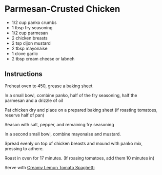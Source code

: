 
# Parmesan-Crusted Chicken

- 1/2 cup panko crumbs
- 1 tbsp fry seasoning
- 1/2 cup parmesan
- 2 chicken breasts
- 2 tsp dijon mustard
- 2 tbsp mayonaise
- 1 clove garlic
- 2 tbsp cream cheese or labneh

## Instructions

Preheat oven to 450, grease a baking sheet

In a small bowl, combine panko, half of the fry seasoning, half the parmesan and a drizzle of oil

Pat chicken dry and place on a prepared baking sheet (if roasting tomatoes, reserve half of pan)

Season with salt, pepper, and remaining fry seasoning

In a second small bowl, combine mayonaise and mustard.

Spread evenly on top of chicken breasts and mound with panko mix, pressing to adhere.

Roast in oven for 17 minutes. (If roasing tomatoes, add them 10 minutes in)

Serve with [Creamy Lemon Tomato Spaghetti](./Spaghetti,%20Creamy%20Lemon%20Tomato.md)


